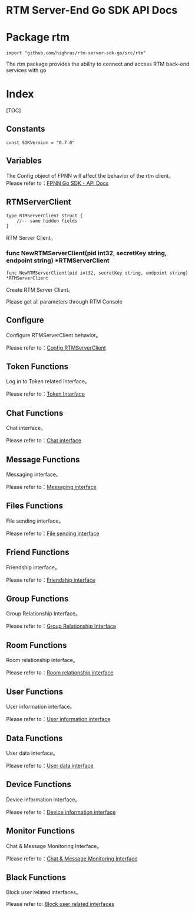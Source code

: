 # RTM Server-End Go SDK API Docs

# Package rtm

	import "github.com/highras/rtm-server-sdk-go/src/rtm"

The rtm package provides the ability to connect and access RTM back-end services with go

# Index

[TOC]

## Constants

	const SDKVersion = "0.7.0"

## Variables

The Config object of FPNN will affect the behavior of the rtm client。  
Please refer to：[FPNN Go SDK - API Docs](https://github.com/highras/fpnn-sdk-go/blob/master/API.md#variables)


## RTMServerClient

	type RTMServerClient struct {
		//-- same hidden fields
	}

RTM Server Client。


### func NewRTMServerClient(pid int32, secretKey string, endpoint string) *RTMServerClient

	func NewRTMServerClient(pid int32, secretKey string, endpoint string) *RTMServerClient

Create RTM Server Client。

Please get all parameters through RTM Console

## Configure

Configure RTMServerClient behavior。

Please refer to：[Config RTMServerClient](Config.md)


## Token Functions

Log in to Token related interface。

Please refer to：[Token Interface](Token.md)


## Chat Functions

Chat interface。

Please refer to：[Chat interface](Chat.md)


## Message Functions

Messaging interface。

Please refer to：[Messaging interface](Messages.md)


## Files Functions

File sending interface。

Please refer to：[File sending interface](Files.md)


## Friend Functions

Friendship interface。

Please refer to：[Friendship interface](Friends.md)


## Group Functions

Group Relationship Interface。

Please refer to：[Group Relationship Interface](Groups.md)


## Room Functions

Room relationship interface。

Please refer to：[Room relationship interface](Rooms.md)


## User Functions

User information interface。

Please refer to：[User information interface](Users.md)


## Data Functions

User data interface。

Please refer to：[User data interface](Data.md)


## Device Functions

Device information interface。

Please refer to：[Device information interface](Devices.md)


## Monitor Functions

Chat & Message Monitoring Interface。

Please refer to：[Chat & Message Monitoring Interface](Listening.md)


## Black Functions

Block user related interfaces。

Please refer to: [Block user related interfaces](Blacklist.md)
